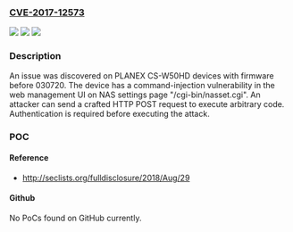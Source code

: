 ### [CVE-2017-12573](https://cve.mitre.org/cgi-bin/cvename.cgi?name=CVE-2017-12573)
![](https://img.shields.io/static/v1?label=Product&message=n%2Fa&color=blue)
![](https://img.shields.io/static/v1?label=Version&message=n%2Fa&color=blue)
![](https://img.shields.io/static/v1?label=Vulnerability&message=n%2Fa&color=brighgreen)

### Description

An issue was discovered on PLANEX CS-W50HD devices with firmware before 030720. The device has a command-injection vulnerability in the web management UI on NAS settings page "/cgi-bin/nasset.cgi". An attacker can send a crafted HTTP POST request to execute arbitrary code. Authentication is required before executing the attack.

### POC

#### Reference
- http://seclists.org/fulldisclosure/2018/Aug/29

#### Github
No PoCs found on GitHub currently.


